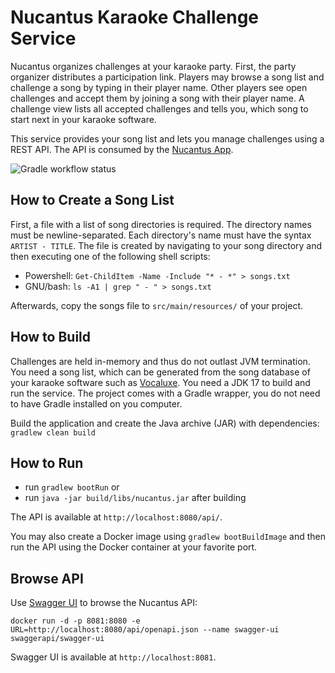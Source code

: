 # Nucantus Karaoke Challenge Service

Nucantus organizes challenges at your karaoke party. First, the party organizer distributes a
participation link. Players may browse a song list and challenge a song by typing in their player name. Other players
see open challenges and accept them by joining a song with their player name. A challenge view lists all accepted
challenges and tells you, which song to start next in your karaoke software.

This service provides your song list and lets you manage challenges using a REST API. The API is consumed by the [Nucantus App](https://github.com/ruempel/nucantus-app).

![Gradle workflow status](https://github.com/ruempel/nucantus-service/actions/workflows/gradle.yml/badge.svg)

## How to Create a Song List

First, a file with a list of song directories is required. The directory names must be newline-separated. Each
directory's name must have the syntax `ARTIST - TITLE`. The file is created by navigating to your song directory and
then executing one of the following shell scripts:

- Powershell: `Get-ChildItem -Name -Include "* - *" > songs.txt`
- GNU/bash: `ls -A1 | grep " - " > songs.txt`

Afterwards, copy the songs file to `src/main/resources/` of your project.

## How to Build

Challenges are held in-memory and thus do not outlast JVM termination. You need a song list, which can be generated from
the song database of your karaoke software such as [Vocaluxe](https://github.com/Vocaluxe/Vocaluxe). You need a JDK 17 to build and run the service. The project comes with a Gradle wrapper, you do not need to have Gradle installed on you computer.

Build the application and create the Java archive (JAR) with dependencies: `gradlew clean build`

## How to Run

- run `gradlew bootRun` or
- run `java -jar build/libs/nucantus.jar` after building

The API is available at `http://localhost:8080/api/`.

You may also create a Docker image using `gradlew bootBuildImage` and then run the API using the Docker container at your favorite port.

## Browse API

Use [Swagger UI](https://swagger.io/tools/swagger-ui/) to browse the Nucantus API:

```
docker run -d -p 8081:8080 -e URL=http://localhost:8080/api/openapi.json --name swagger-ui swaggerapi/swagger-ui
```

Swagger UI is available at `http://localhost:8081`.
